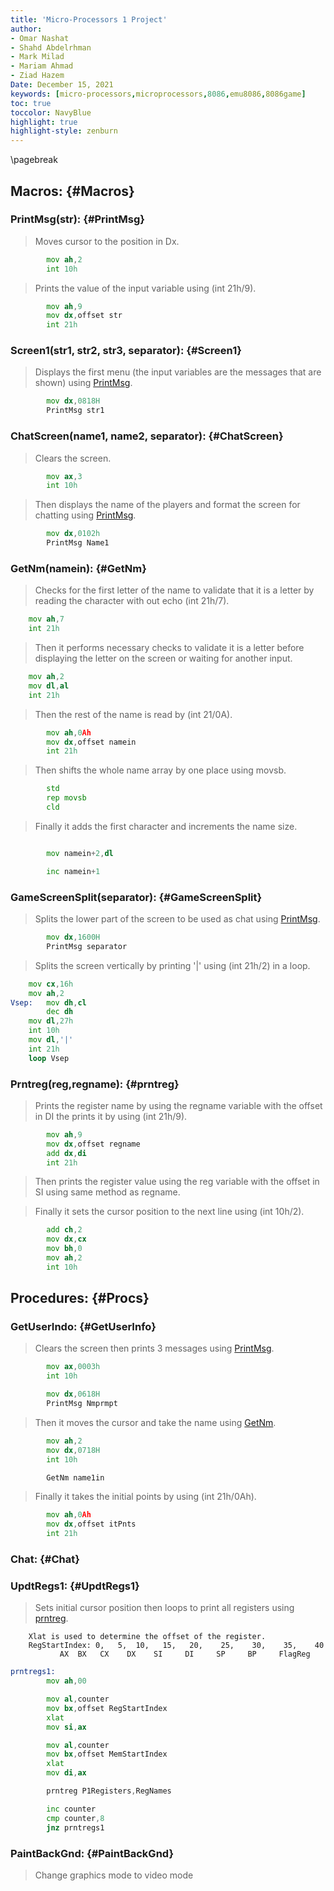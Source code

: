```yaml
---
title: 'Micro-Processors 1 Project'
author:
- Omar Nashat
- Shahd Abdelrhman
- Mark Milad 
- Mariam Ahmad
- Ziad Hazem
Date: December 15, 2021
keywords: [micro-processors,microprocessors,8086,emu8086,8086game]
toc: true
toccolor: NavyBlue
highlight: true
highlight-style: zenburn
---
```


\pagebreak
## Macros: {#Macros}

### PrintMsg(str): {#PrintMsg}

> Moves cursor to the position in Dx.
```asm
        mov ah,2
        int 10h
```
> Prints the value of the input variable using (int 21h/9).
```asm
        mov ah,9
        mov dx,offset str
        int 21h
```

### Screen1(str1, str2, str3, separator): {#Screen1}

> Displays the first menu (the input variables are the messages that are shown) using [PrintMsg](#PrintMsg).
```asm
        mov dx,0818H
        PrintMsg str1
```

### ChatScreen(name1, name2, separator): {#ChatScreen}

> Clears the screen.
```asm
        mov ax,3
        int 10h
```
> Then displays the name of the players and format the screen for chatting using [PrintMsg](#PrintMsg).
```asm
        mov dx,0102h
        PrintMsg Name1
```

### GetNm(namein): {#GetNm}

> Checks for the first letter of the name to validate that it is a letter by reading the character with out echo (int 21h/7).
```asm
	mov ah,7
	int 21h
```
> Then it performs necessary checks to validate it is a letter before displaying the letter on the screen or waiting for another input.
```asm
	mov ah,2
	mov dl,al
	int 21h
```
> Then the rest of the name is read by (int 21/0A).
```asm
        mov ah,0Ah
        mov dx,offset namein
        int 21h 
```
> Then shifts the whole name array by one place using movsb.
```asm
        std        
        rep movsb   
        cld
```
> Finally it adds the first character and increments the name size.
```asm

        mov namein+2,dl

        inc namein+1  
```

### GameScreenSplit(separator): {#GameScreenSplit} 

> Splits the lower part of the screen to be used as chat using [PrintMsg](#PrintMsg).
```asm
        mov dx,1600H
        PrintMsg separator
```
> Splits the screen vertically by printing '|' using (int 21h/2) in a loop.
```asm
	mov cx,16h
	mov ah,2
Vsep:	mov dh,cl
        dec dh
	mov dl,27h
	int 10h
	mov dl,'|'
	int 21h
	loop Vsep
```

### Prntreg(reg,regname): {#prntreg}

> Prints the register name by using the regname variable with the offset in DI the prints it by using (int 21h/9).
```asm
        mov ah,9 
        mov dx,offset regname
        add dx,di
        int 21h
```

> Then prints the register value using the reg variable with the offset in SI using same method as regname.

> Finally it sets the cursor position to the next line using (int 10h/2).
```asm
        add ch,2 
        mov dx,cx
        mov bh,0
        mov ah,2
        int 10h
```


## Procedures: {#Procs}

### GetUserIndo: {#GetUserInfo}

> Clears the screen then prints 3 messages using [PrintMsg](#PrintMsg).
```asm
        mov ax,0003h
        int 10h

        mov dx,0618H
        PrintMsg Nmprmpt
```
> Then it moves the cursor and take the name using [GetNm](#GetNm).
```asm
        mov ah,2
        mov dx,0718H
        int 10h

        GetNm name1in     
```
> Finally it takes the initial points by using (int 21h/0Ah).
```asm
        mov ah,0Ah
        mov dx,offset itPnts
        int 21h
```

### Chat: {#Chat}


### UpdtRegs1: {#UpdtRegs1}
> Sets initial cursor position then loops to print all registers using [prntreg](#prntreg).
```
    Xlat is used to determine the offset of the register.
    RegStartIndex: 0,	5,  10,   15,   20,    25,    30,    35,    40
		   AX  BX   CX    DX    SI     DI     SP     BP     FlagReg
```
```asm
prntregs1:
        mov ah,00

        mov al,counter
        mov bx,offset RegStartIndex
        xlat
        mov si,ax

        mov al,counter
        mov bx,offset MemStartIndex
        xlat
        mov di,ax

        prntreg P1Registers,RegNames

        inc counter
        cmp counter,8
        jnz prntregs1
```

### PaintBackGnd: {#PaintBackGnd}

> Change graphics mode to video mode 
>
